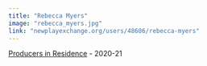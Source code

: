 ```yaml
---
title: "Rebecca Myers"
image: "rebecca_myers.jpg"
link: "newplayexchange.org/users/48606/rebecca-myers"
---
```


[Producers in Residence](/programs/producers-in-residence/) - 2020-21
